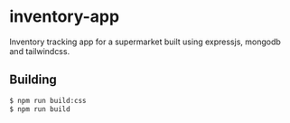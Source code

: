 # inventory-app
Inventory tracking app for a supermarket built using expressjs, mongodb and tailwindcss.

## Building

``` sh
$ npm run build:css
$ npm run build
```
